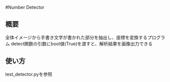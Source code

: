 #Number Detector

## 概要
全体イメージから手書き文字が書かれた部分を抽出し、座標を変換するプログラム
detect関数の引数にbool値(True)を渡すと、解析結果を画像出力できる

## 使い方
test_detector.pyを参照